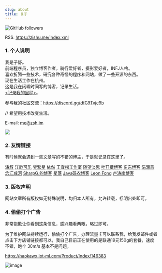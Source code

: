 ```yaml
---
slug: about
title: 关于
---
```


![GitHub followers](https://img.shields.io/github/followers/zishume)

RSS: <a href="https://zishu.me/index.xml" target="_blank">https://zishu.me/index.xml</a>

### 1. 个人说明

我是子舒。  
前端程序员，独立博客作者，骑行爱好者，摄影爱好者，INFJ人格。  
喜欢折腾一些技术，研究各种奇怪的程序和网站，做了一些开源的东西。  
现在生活工作在杭州。  
这是我在闲暇时间写的博客，记录生活。  
[<记录我的里程>](/riding/)。

参与我的社区交流：<a href="https://discord.gg/dfG9Tvje9b" target="_blank">https://discord.gg/dfG9Tvje9b</a>

// 希望用技术改变生活。

E-mail: me@zsh.im


![](https://github-profile-summary-cards.vercel.app/api/cards/profile-details?username=zishume&theme=nord_dark)


### 2. 友情链接

有时候就会遇到一些文章写的不错的博主，于是就记录在这里了。

[涛叔](https://taoshu.in)
[江卮可乐](https://emo.ijann.com/)
[梦繁星](https://blog.emoao.com)
[依然](https://wind.ink)
[王宜楷工作室](http://www.wangyikai.com)
[随望淡思](https://www.lushaojun.com)
[叶开楗博客](https://xn--qpru0x.cn)
[东东博客](http://blog.shutwin.com)
[涓滴意念汇成河](http://www.zahui.top)
[SharpG.的博客](https://www.sharpgan.com)
[星落](https://urosi.cn)
[Java码农博客](https://ichochy.com)
[Leon Fong](https://www.leonfong.me/)
[卢涛南博客](https://lutaonan.com/)

### 3. 版权声明

网站文章所有版权如无特殊说明，均归本人所有，允许转载，标明出处即可。

### 4. 偷偷打个广告

非常抱歉让你看到这条信息，感兴趣看两眼，略过即可。

为了维护网站持续运行，偷偷打个广告，办理流量卡可以联系我，给我发邮件或者点击下方店铺链接都可以，我自己目前正在使用的是联通19元150g的套餐，速度不错，跑个 30m/s 基本不是问题。

https://haokawx.lot-ml.com/Product/Index/146383

![image](https://imgurl.zishu.me/images/1693987369515.jpg)
